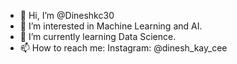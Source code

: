 - 👋 Hi, I’m @Dineshkc30
- 👀 I’m interested in Machine Learning and AI. 
- 🌱 I’m currently learning Data Science.
- 📫 How to reach me: Instagram: @dinesh_kay_cee
